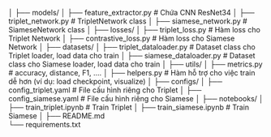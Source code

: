 │
├── models/
│   ├── feature_extractor.py        # Chứa CNN ResNet34 
│   ├── triplet_network.py           # TripletNetwork class
│   ├── siamese_network.py           # SiameseNetwork class
│
├── losses/
│   ├── triplet_loss.py              # Hàm loss cho Triplet Network
│   ├── contrastive_loss.py          # Hàm loss cho Siamese Network
│
├── datasets/
│   ├── triplet_dataloader.py           # Dataset class cho Triplet loader, load data cho train
│   ├── siamese_dataloader.py           # Dataset class cho Siamese loader, load data cho train
│
├── utils/
│   ├── metrics.py                   # accuracy, distance, F1, ....
│   ├── helpers.py                   # Hàm hỗ trợ cho việc train dễ hơn (ví dụ: load checkpoint, visualize)
│
├── configs/
│   ├── config_triplet.yaml          # File cấu hình riêng cho Triplet
│   ├── config_siamese.yaml          # File cấu hình riêng cho Siamese
│
├── notebooks/
│   ├── train_triplet.ipynb          # Train Triplet
│   ├── train_siamese.ipynb          # Train Siamese
│
├── README.md                        
└── requirements.txt                 
